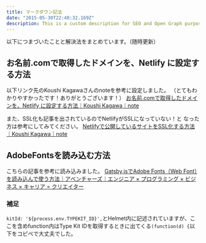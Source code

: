 ```yaml
---
title: マークダウン記法
date: "2015-05-30T22:40:32.169Z"
description: This is a custom description for SEO and Open Graph purposes, rather than the default generated excerpt. Simply add a description field to the frontmatter.
---
```


以下につまづいたことと解決法をまとめています。（随時更新）
## お名前.comで取得したドメインを、Netlify に設定する方法
以下リンク先のKoushi Kagawaさんのnoteを参考に設定しました。
（とてもわかりやすかったです！ありがとうございます！）
[お名前.comで取得したドメインを、Netlify に設定する方法｜Koushi Kagawa｜note](https://note.com/koushikagawa/n/n407cde93bdca)

また、SSL化も記事を出されているのでNetlifyがSSLになっていない！と
なった方は参考にしてみてください。
[Netlifyで公開しているサイトをSSL化する方法｜Koushi Kagawa｜note](https://note.com/koushikagawa/n/n23c0783bf05e)

## AdobeFontsを読み込む方法
こちらの記事を参考に読み込みました。
[Gatsby.jsでAdobe Fonts（Web Font）を読み込んで使う方法｜アベンチャーズ｜エンジニア × プログラミング × ビジネス × キャリア = クリエイター](https://aventures.io/posts/87)

### 補足
`kitId: '${process.env.TYPEKIT_ID}',`とHelmet内に記述されていますが、ここを含めfunction内はType Kit IDを取得するときに出てくる`(function(d) {`以下をコピペで大丈夫でした。